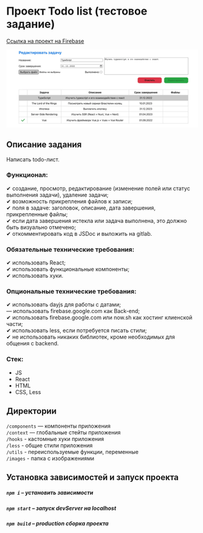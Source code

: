 # Проект Todo list (тестовое задание)

[Ссылка на проект на Firebase](https://todo-list-dar-iva-7890.web.app/)

<img src="./public/promo.webp" alt="promo_img" />

## Описание задания

Написать todo-лист.

### Функционал:

✔ создание, просмотр, редактирование (изменение полей или статус выполнения задачи), удаление задачи;  
✔ возможность прикрепления файлов к записи;  
✔ поля в задаче: заголовок, описание, дата завершения, прикрепленные файлы;  
✔ если дата завершения истекла или задача выполнена, это должно быть визуально отмечено;  
✔ откомментировать код в JSDoc и выложить на gitlab.

### Обязательные технические требования:  
✔ использовать React;  
✔ использовать функциональные компоненты;  
✔ использовать хуки.

### Опциональные технические требования:
✔ использовать dayjs для работы с датами;  
— использовать firebase.google.com как Back-end;  
✔ использовать firebase.google.com или now.sh как хостинг клиенской части;  
✔ использовать less, если потребуется писать стили;  
✔ не использовать никаких библиотек, кроме необходимых для общения с backend.

### Стек:

* JS
* React
* HTML
* CSS, Less

## Директории

`/components` — компоненты приложения  
`/context` — глобальные стейты приложения    
`/hooks` - кастомные хуки приложения  
`/less` - общие стили приложения  
`/utils` - переиспользуемые функции, переменные    
`/images` - папка с изображениями    


## Установка зависимостей и запуск проекта

##### `npm i` – установить зависимости

##### `npm start` – запуск devServer на localhost

##### `npm build` – production сборка проекта
